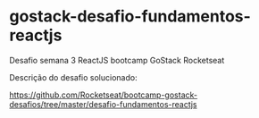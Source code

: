 # gostack-desafio-fundamentos-reactjs
Desafio semana 3 ReactJS bootcamp GoStack Rocketseat
 
Descrição do desafio solucionado: 

https://github.com/Rocketseat/bootcamp-gostack-desafios/tree/master/desafio-fundamentos-reactjs
